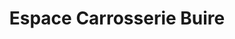 ---
title: "Espace Carrosserie Buire"
url: /clermont-ferrand/espace-carrosserie-buire/
shop: réparation de voitures
---
